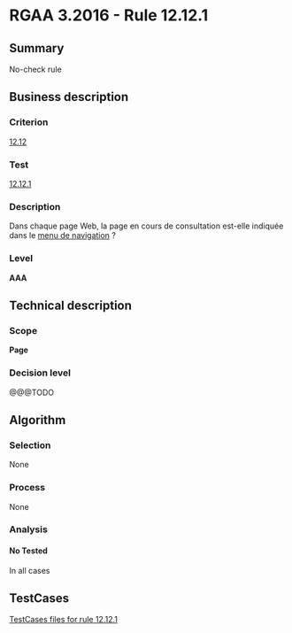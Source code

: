 # RGAA 3.2016 - Rule 12.12.1

## Summary
No-check rule


## Business description

### Criterion
[12.12](http://references.modernisation.gouv.fr/rgaa-accessibilite/criteres.html#crit-12-12)

### Test
[12.12.1](http://references.modernisation.gouv.fr/rgaa-accessibilite/criteres.html#test-12-12-1)

### Description
<div lang="fr">Dans chaque page Web, la page en cours de consultation est-elle indiqu&#xE9;e dans le <a href="http://references.modernisation.gouv.fr/rgaa-accessibilite/glossaire.html#menu-de-navigation">menu de navigation</a>&nbsp;?</div>

### Level
**AAA**


## Technical description

### Scope
**Page**

### Decision level
@@@TODO


## Algorithm

### Selection
None

### Process
None

### Analysis

#### No Tested
In all cases


##  TestCases

[TestCases files for rule 12.12.1](https://github.com/Asqatasun/Asqatasun/tree/RGAA_3.2016/rules/rules-rgaa3.2016/src/test/resources/testcases/rgaa32016/Rgaa32016Rule121201/)


